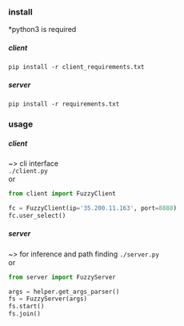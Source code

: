 ### install
*python3 is required
##### client
```
pip install -r client_requirements.txt
```
##### server
```
pip install -r requirements.txt
```

### usage
##### client 
~> cli interface <br>
``` ./client.py ``` <br>
or
```python
from client import FuzzyClient

fc = FuzzyClient(ip='35.200.11.163', port=8888)
fc.user_select()
```

##### server 
~> for inference and path finding
``` ./server.py ``` <br>
or
```python
from server import FuzzyServer

args = helper.get_args_parser()
fs = FuzzyServer(args)
fs.start()
fs.join()
```
